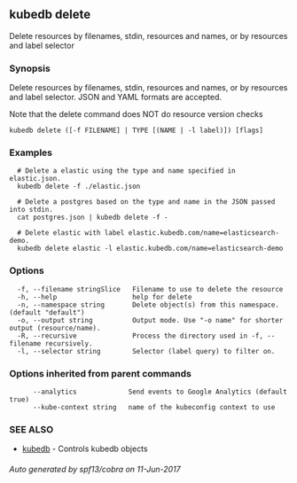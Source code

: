 ## kubedb delete

Delete resources by filenames, stdin, resources and names, or by resources and label selector

### Synopsis


Delete resources by filenames, stdin, resources and names, or by resources and label selector. JSON and YAML formats are accepted. 

Note that the delete command does NOT do resource version checks

```
kubedb delete ([-f FILENAME] | TYPE [(NAME | -l label)]) [flags]
```

### Examples

```
  # Delete a elastic using the type and name specified in elastic.json.
  kubedb delete -f ./elastic.json
  
  # Delete a postgres based on the type and name in the JSON passed into stdin.
  cat postgres.json | kubedb delete -f -
  
  # Delete elastic with label elastic.kubedb.com/name=elasticsearch-demo.
  kubedb delete elastic -l elastic.kubedb.com/name=elasticsearch-demo
```

### Options

```
  -f, --filename stringSlice   Filename to use to delete the resource
  -h, --help                   help for delete
  -n, --namespace string       Delete object(s) from this namespace. (default "default")
  -o, --output string          Output mode. Use "-o name" for shorter output (resource/name).
  -R, --recursive              Process the directory used in -f, --filename recursively.
  -l, --selector string        Selector (label query) to filter on.
```

### Options inherited from parent commands

```
      --analytics             Send events to Google Analytics (default true)
      --kube-context string   name of the kubeconfig context to use
```

### SEE ALSO
* [kubedb](kubedb.md)	 - Controls kubedb objects

###### Auto generated by spf13/cobra on 11-Jun-2017
